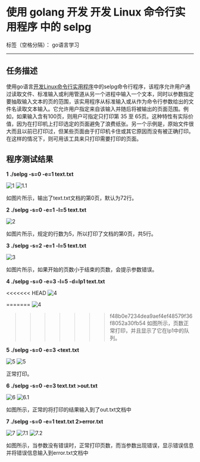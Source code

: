 ﻿# 使用 golang 开发 开发 Linux 命令行实用程序 中的 selpg

标签（空格分隔）： go语言学习

---

## 任务描述
使用go语言[开发Linux命令行实用程序][1]中的selpg命令行程序，该程序允许用户通过读取文件、标准输入或利用管道从另一个进程中输入一个文本，同时以参数指定要抽取输入文本的页的范围，该实用程序从标准输入或从作为命令行参数给出的文件名读取文本输入。它允许用户指定来自该输入并随后将被输出的页面范围。例如，如果输入含有100页，则用户可指定只打印第 35 至 65页。这种特性有实际价值，因为在打印机上打印选定的页面避免了浪费纸张。另一个示例是，原始文件很大而且以前已打印过，但某些页面由于打印机卡住或其它原因而没有被正确打印。在这样的情况下，则可用该工具来只打印需要打印的页面。

## 程序测试结果
**1  ./selpg -s=0 -e=1 text.txt**

![1](/图片/1.png)
![1.1](/图片/1.1.png)

 如图片所示，输出了text.txt文档的第0页，默认为72行。
 
 **2  ./selpg -s=0 -e=1 -l=5 text.txt**
 
 ![2](/图片/2.png)
 
如图片所示，规定的行数为5，所以打印了文档的第0页，共5行。

 **3  ./selpg -s=2 -e=1 -l=5 text.txt**
 
  ![3](/图片/3.png)
  
  如图片所示，如果开始的页数小于结束的页数，会提示参数错误。
  
  **4  ./selpg -s=0 -e=3 -l=5 -d=lp1 text.txt**
  
<<<<<<< HEAD
    ![4](/图片/4.png)
    
=======
  ![4](/图片/4.png)
>>>>>>> f48b0e7234dea9aef4ef48579f36f8052a30fb54
如图所示，页数正常打印，并且显示了它在lp1中的队列。

  **5  ./selpg -s=0 -e=3 <text.txt**
  
   ![5](/图片/5.png)
   ![5](/图片/5.1.png)
   
   正常打印。
   
  **6  ./selpg -s=0 -e=3 text.txt >out.txt**
  
  ![6](/图片/6.png)
  ![6.1](/图片/6.1.png)
  
  如图所示，正常的将打印的结果输入到了out.txt文档中
  
  **7  ./selpg -s=0 -e=1 text.txt 2>error.txt**
  
   ![7](/图片/7.png)
   ![7.1](/图片/7.1.png)
   ![7.2](/图片/7.2.png)
   
   如图所示，当参数没有错误时，正常打印页数，而当参数出现错误，显示错误信息并将错误信息输入到error.txt文档中

  [1]: https://www.ibm.com/developerworks/cn/linux/shell/clutil/index.html
